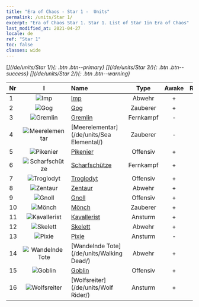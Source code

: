 ```yaml
---
title: "Era of Chaos - Star 1 -  Units"
permalink: /units/Star 1/
excerpt: "Era of Chaos Star 1. Star 1. List of Star 1in Era of Chaos"
last_modified_at: 2021-04-27
locale: de
ref: "Star 1"
toc: false
classes: wide
---
```

 [<i class="fas fa-star"/>](/de/units/Star 1/){: .btn .btn--primary} [<i class="fas fa-star"/><i class="fas fa-star"/><i class="fas fa-star"/>](/de/units/Star 3/){: .btn .btn--success} [<i class="fas fa-star"/><i class="fas fa-star"/>](/de/units/Star 2/){: .btn .btn--warning} 

  | Nr | I |         Name        |   Type   | Awake | Rang |   Members     |  Stars  | Exclusive | Attack  |     HP    |  Awaken Name  |
  |:---|:-:|:--------------------|:--------:|:-----:|:---------:|:-------------:|:-------:|:---------:|:-------:|:---------:|:--------------|
  | 1 | ![Imp](/images/u/ti_xiaoemo.jpg) | [Imp](/de/units/Imp/) | Abwehr | + | R | x9 | <i class="fas fa-star"/> | - | 51.3 | 1224 |  Intimus  |
  | 2 | ![Gog](/images/u/ti_touhuoguai.jpg) | [Gog](/de/units/Gog/) | Zauberer | + | R | x9 | <i class="fas fa-star"/> | - | 102.6 | 629 |  Magog  |
  | 3 | ![Gremlin](/images/u/ti_xiaoyaojing.jpg) | [Gremlin](/de/units/Gremlin/) | Fernkampf | - | R | x9 | <i class="fas fa-star"/> | - | 84.4 | 645 |   -   |
  | 4 | ![Meerelementar](/images/u/ti_haiyuansu.jpg) | [Meerelementar](/de/units/Sea Elemental/) | Zauberer | - | R | x9 | <i class="fas fa-star"/> | - | 201.8 | 1446 |  Gezeitenelementar  |
  | 5 | ![Pikenier](/images/u/ti_jibing.jpg) | [Pikenier](/de/units/Pikeman/) | Offensiv | + | R | x9 | <i class="fas fa-star"/> | - | 84.4 | 645 |  Hellebardenträger  |
  | 6 | ![Scharfschütze](/images/u/ti_nushou.jpg) | [Scharfschütze](/de/units/Marksman/) | Fernkampf | + | R | x9 | <i class="fas fa-star"/> | - | 85.3 | 438 |  Meisterbogenschütze  |
  | 7 | ![Troglodyt](/images/u/ti_dongxueren.jpg) | [Troglodyt](/de/units/Troglodyte/) | Offensiv | + | R | x9 | <i class="fas fa-star"/> | - | 86.0 | 744 |  Dunkler Troglodyt  |
  | 8 | ![Zentaur](/images/u/ti_banrenma.jpg) | [Zentaur](/de/units/Centaur/) | Abwehr | + | R | x9 | <i class="fas fa-star"/> | - | 111.0 | 2691 |  Zentaurenführer  |
  | 9 | ![Gnoll](/images/u/ti_langren.jpg) | [Gnoll](/de/units/Gnoll/) | Offensiv | + | R | x9 | <i class="fas fa-star"/> | - | 84.4 | 761 |  Gnollkrieger  |
  | 10 | ![Mönch](/images/u/ti_senglv.jpg) | [Mönch](/de/units/Monk/) | Zauberer | + | SR | x4 | <i class="fas fa-star"/> | - | 102.6 | 662 |  Zelot  |
  | 11 | ![Kavallerist](/images/u/ti_qishi.jpg) | [Kavallerist](/de/units/Cavalier/) | Ansturm | + | SR | x4 | <i class="fas fa-star"/> | + | 79.4 | 811 |  Heldenhafte Ritter  |
  | 12 | ![Skelett](/images/u/ti_kulouzhanshi.jpg) | [Skelett](/de/units/Skeleton/) | Abwehr | + | R | x9 | <i class="fas fa-star"/> | - | 57.9 | 1158 |  Skelettkrieger  |
  | 13 | ![Pixie](/images/u/ti_mofaxianling.jpg) | [Pixie](/de/units/Sprite/) | Ansturm | - | R | x4 | <i class="fas fa-star"/> | - | 69.5 | 993 |    |
  | 14 | ![Wandelnde Tote](/images/u/ti_jiangshi.jpg) | [Wandelnde Tote](/de/units/Walking Dead/) | Abwehr | + | R | x9 | <i class="fas fa-star"/> | + | 117.7 | 2758 |  Zombie  |
  | 15 | ![Goblin](/images/u/ti_shourenzhanshi.jpg) | [Goblin](/de/units/Goblin/) | Offensiv | + | R | x9 | <i class="fas fa-star"/> | - | 82.7 | 761 |  Hobgoblin  |
  | 16 | ![Wolfsreiter](/images/u/ti_langqibing.jpg) | [Wolfsreiter](/de/units/Wolf Rider/) | Ansturm | + | R | x9 | <i class="fas fa-star"/> | - | 72.8 | 860 |  Wolfskrieger  |
